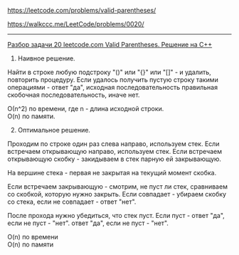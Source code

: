 https://leetcode.com/problems/valid-parentheses/

https://walkccc.me/LeetCode/problems/0020/

_________

[Разбор задачи 20 leetcode.com Valid Parentheses. Решение на C++](https://www.youtube.com/watch?v=lXUmw5lzkTk&ab_channel=3.5%D0%B7%D0%B0%D0%B4%D0%B0%D1%87%D0%B8%D0%B2%D0%BD%D0%B5%D0%B4%D0%B5%D0%BB%D1%8E)

1. Наивное решение.

Найти в строке любую подстроку "()" или "{}" или "[]" - и удалить, повторить процедуру. 
Если удалось получить пустую строку такими операциями - ответ "да", исходная последовательность правильная скобочная последовательность, иначе нет.

О(n^2) по времени, где n - длина исходной строки.  
O(n) по памяти.

2. Оптимальное решение.

Проходим по строке один раз слева направо, используем стек. 
Если встречаем открывающую направо, используем стек. 
Если встречаем открывающую скобку - закидываем в стек парную ей закрывающую.

На вершине стека - первая не закрытая на текущий момент скобка.

Если встречаем закрывающую - смотрим, не пуст ли стек, сравниваем со скобкой, которую нужно закрыть.
Если совпадает - убираем скобку со стека, если не совпадает - ответ "нет".

После прохода нужно убедиться, что стек пуст. Если пуст - ответ "да", если не пуст - "нет".
ответ "да", если не пуст - "нет".

O(n) по времени  
O(n) по памяти

